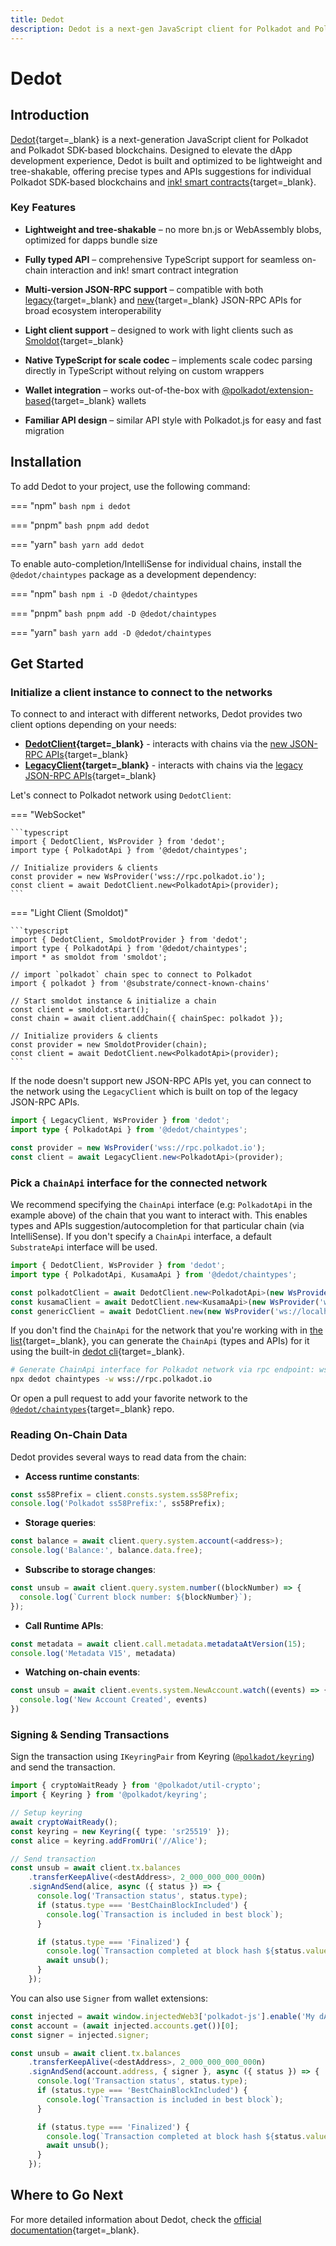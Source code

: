 ```yaml
---
title: Dedot
description: Dedot is a next-gen JavaScript client for Polkadot and Polkadot SDK-based blockchains, offering lightweight, tree-shakable APIs with strong TypeScript support.
---
```


# Dedot

## Introduction

[Dedot](https://github.com/dedotdev/dedot){target=\_blank} is a next-generation JavaScript client for Polkadot and Polkadot SDK-based blockchains. Designed to elevate the dApp development experience, Dedot is built and optimized to be lightweight and tree-shakable, offering precise types and APIs suggestions for individual Polkadot SDK-based blockchains and [ink! smart contracts](https://use.ink/){target=\_blank}.

### Key Features

- **Lightweight and tree-shakable** – no more bn.js or WebAssembly blobs, optimized for dapps bundle size

- **Fully typed API** – comprehensive TypeScript support for seamless on-chain interaction and ink! smart contract integration

- **Multi-version JSON-RPC support** – compatible with both [legacy](https://github.com/w3f/PSPs/blob/master/PSPs/drafts/psp-6.md){target=\_blank} and [new](https://paritytech.github.io/json-rpc-interface-spec/introduction.html){target=\_blank} JSON-RPC APIs for broad ecosystem interoperability

- **Light client support** – designed to work with light clients such as [Smoldot](https://github.com/smol-dot/smoldot){target=\_blank}

- **Native TypeScript for scale codec** – implements scale codec parsing directly in TypeScript without relying on custom wrappers

- **Wallet integration** – works out-of-the-box with [@polkadot/extension-based](https://github.com/polkadot-js/extension?tab=readme-ov-file#api-interface){target=\_blank} wallets

- **Familiar API design** – similar API style with Polkadot.js for easy and fast migration

## Installation

To add Dedot to your project, use the following command:

=== "npm"
    ```bash
    npm i dedot
    ```

=== "pnpm"
    ```bash
    pnpm add dedot
    ```

=== "yarn"
    ```bash
    yarn add dedot
    ```

To enable auto-completion/IntelliSense for individual chains, install the `@dedot/chaintypes` package as a development dependency:

=== "npm"
    ```bash
    npm i -D @dedot/chaintypes
    ```

=== "pnpm"
    ```bash
    pnpm add -D @dedot/chaintypes
    ```

=== "yarn"
    ```bash
    yarn add -D @dedot/chaintypes
    ```

## Get Started

### Initialize a client instance to connect to the networks

To connect to and interact with different networks, Dedot provides two client options depending on your needs:

- **[DedotClient](https://docs.dedot.dev/clients-and-providers/clients#dedotclient){target=\_blank}** - interacts with chains via the [new JSON-RPC APIs](https://paritytech.github.io/json-rpc-interface-spec/introduction.html){target=\_blank}
- **[LegacyClient](https://docs.dedot.dev/clients-and-providers/clients#legacyclient){target=\_blank}** - interacts with chains via the [legacy JSON-RPC APIs](https://github.com/w3f/PSPs/blob/master/PSPs/drafts/psp-6.md){target=\_blank}

Let's connect to Polkadot network using `DedotClient`:

=== "WebSocket"

    ```typescript
    import { DedotClient, WsProvider } from 'dedot';
    import type { PolkadotApi } from '@dedot/chaintypes';
    
    // Initialize providers & clients
    const provider = new WsProvider('wss://rpc.polkadot.io');
    const client = await DedotClient.new<PolkadotApi>(provider);
    ```

=== "Light Client (Smoldot)"

    ```typescript
    import { DedotClient, SmoldotProvider } from 'dedot';
    import type { PolkadotApi } from '@dedot/chaintypes';
    import * as smoldot from 'smoldot';
    
    // import `polkadot` chain spec to connect to Polkadot
    import { polkadot } from '@substrate/connect-known-chains'
    
    // Start smoldot instance & initialize a chain
    const client = smoldot.start();
    const chain = await client.addChain({ chainSpec: polkadot });
    
    // Initialize providers & clients
    const provider = new SmoldotProvider(chain);
    const client = await DedotClient.new<PolkadotApi>(provider);
    ```

If the node doesn't support new JSON-RPC APIs yet, you can connect to the network using the `LegacyClient` which is built on top of the legacy JSON-RPC APIs.

```typescript
import { LegacyClient, WsProvider } from 'dedot';
import type { PolkadotApi } from '@dedot/chaintypes';

const provider = new WsProvider('wss://rpc.polkadot.io');
const client = await LegacyClient.new<PolkadotApi>(provider);
```

### Pick a `ChainApi` interface for the connected network

We recommend specifying the `ChainApi` interface (e.g: `PolkadotApi` in the example above) of the chain that you want to interact with. This enables types and APIs suggestion/autocompletion for that particular chain (via IntelliSense). If you don't specify a `ChainApi` interface, a default `SubstrateApi` interface will be used.

```typescript
import { DedotClient, WsProvider } from 'dedot';
import type { PolkadotApi, KusamaApi } from '@dedot/chaintypes';

const polkadotClient = await DedotClient.new<PolkadotApi>(new WsProvider('wss://rpc.polkadot.io'));
const kusamaClient = await DedotClient.new<KusamaApi>(new WsProvider('wss://kusama-rpc.polkadot.io'));
const genericClient = await DedotClient.new(new WsProvider('ws://localhost:9944'));
```

If you don't find the `ChainApi` for the network that you're working with in [the list](https://github.com/dedotdev/chaintypes?tab=readme-ov-file#supported-networks){target=\_blank}, you can generate the `ChainApi` (types and APIs) for it using the built-in [dedot cli](https://docs.dedot.dev/cli){target=\_blank}.

```bash
# Generate ChainApi interface for Polkadot network via rpc endpoint: wss://rpc.polkadot.io
npx dedot chaintypes -w wss://rpc.polkadot.io
```

Or open a pull request to add your favorite network to the [`@dedot/chaintypes`](https://github.com/dedotdev/chaintypes){target=\_blank} repo.

### Reading On-Chain Data

Dedot provides several ways to read data from the chain:

- **Access runtime constants**:

```typescript
const ss58Prefix = client.consts.system.ss58Prefix;
console.log('Polkadot ss58Prefix:', ss58Prefix);
```

- **Storage queries**:

```typescript
const balance = await client.query.system.account(<address>);
console.log('Balance:', balance.data.free);
```

- **Subscribe to storage changes**:

```typescript
const unsub = await client.query.system.number((blockNumber) => {
  console.log(`Current block number: ${blockNumber}`);
});
```

- **Call Runtime APIs**:

```typescript
const metadata = await client.call.metadata.metadataAtVersion(15);
console.log('Metadata V15', metadata)
```

- **Watching on-chain events**:
  
```typescript
const unsub = await client.events.system.NewAccount.watch((events) => {
  console.log('New Account Created', events)
})
```

### Signing & Sending Transactions

Sign the transaction using `IKeyringPair` from Keyring ([`@polkadot/keyring`](https://polkadot.js.org/docs/keyring/start/sign-verify)) and send the transaction.

```typescript
import { cryptoWaitReady } from '@polkadot/util-crypto';
import { Keyring } from '@polkadot/keyring';

// Setup keyring
await cryptoWaitReady();
const keyring = new Keyring({ type: 'sr25519' });
const alice = keyring.addFromUri('//Alice');

// Send transaction
const unsub = await client.tx.balances
    .transferKeepAlive(<destAddress>, 2_000_000_000_000n)
    .signAndSend(alice, async ({ status }) => {
      console.log('Transaction status', status.type);
      if (status.type === 'BestChainBlockIncluded') {
        console.log(`Transaction is included in best block`);
      }

      if (status.type === 'Finalized') {
        console.log(`Transaction completed at block hash ${status.value.blockHash}`);
        await unsub();
      }
    });
```

You can also use `Signer` from wallet extensions:

```typescript
const injected = await window.injectedWeb3['polkadot-js'].enable('My dApp');
const account = (await injected.accounts.get())[0];
const signer = injected.signer;

const unsub = await client.tx.balances
    .transferKeepAlive(<destAddress>, 2_000_000_000_000n)
    .signAndSend(account.address, { signer }, async ({ status }) => {
      console.log('Transaction status', status.type);
      if (status.type === 'BestChainBlockIncluded') {
        console.log(`Transaction is included in best block`);
      }

      if (status.type === 'Finalized') {
        console.log(`Transaction completed at block hash ${status.value.blockHash}`);
        await unsub();
      }
    });
```

## Where to Go Next

For more detailed information about Dedot, check the [official documentation](https://dedot.dev/){target=\_blank}.
